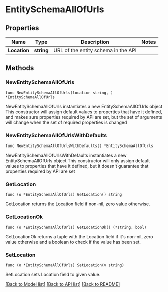 # EntitySchemaAllOfUrls

## Properties

Name | Type | Description | Notes
------------ | ------------- | ------------- | -------------
**Location** | **string** | URL of the entity schema in the API | 

## Methods

### NewEntitySchemaAllOfUrls

`func NewEntitySchemaAllOfUrls(location string, ) *EntitySchemaAllOfUrls`

NewEntitySchemaAllOfUrls instantiates a new EntitySchemaAllOfUrls object
This constructor will assign default values to properties that have it defined,
and makes sure properties required by API are set, but the set of arguments
will change when the set of required properties is changed

### NewEntitySchemaAllOfUrlsWithDefaults

`func NewEntitySchemaAllOfUrlsWithDefaults() *EntitySchemaAllOfUrls`

NewEntitySchemaAllOfUrlsWithDefaults instantiates a new EntitySchemaAllOfUrls object
This constructor will only assign default values to properties that have it defined,
but it doesn't guarantee that properties required by API are set

### GetLocation

`func (o *EntitySchemaAllOfUrls) GetLocation() string`

GetLocation returns the Location field if non-nil, zero value otherwise.

### GetLocationOk

`func (o *EntitySchemaAllOfUrls) GetLocationOk() (*string, bool)`

GetLocationOk returns a tuple with the Location field if it's non-nil, zero value otherwise
and a boolean to check if the value has been set.

### SetLocation

`func (o *EntitySchemaAllOfUrls) SetLocation(v string)`

SetLocation sets Location field to given value.



[[Back to Model list]](../README.md#documentation-for-models) [[Back to API list]](../README.md#documentation-for-api-endpoints) [[Back to README]](../README.md)


